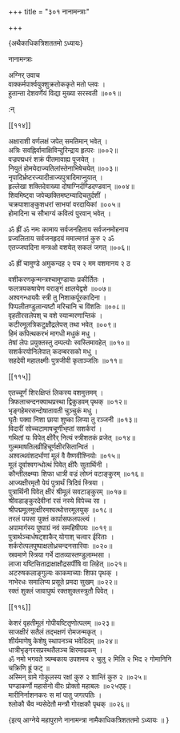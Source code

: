 +++
title = "३०१ नानामन्त्राः"

+++

\{अथैकाधिकत्रिशततमो ऽध्यायः\}

नानामन्त्राः  
    
अग्निर् उवाच  
वाक्कर्मपार्श्वयुक्शुक्रतोककृते मतो प्लवः ।  
हुतान्ता देशवर्णेयं विद्या मुख्या सरस्वती ॥००१॥  
    
:न्  
    
[^१]: धार्य चेति ख॥  
    
[^२]: विद्युत्पातविधाविति घ॥ , ज॥ , ञ॥ , ट॥ च  

[[११४]]
    
अक्षाराशी वर्णलक्षं जपेत् समतिमान् भवेत् ।  
अत्रिः सवह्निर्वामाक्षिविन्दुरिन्द्राय हृत्परः ॥००२॥  
वज्रपद्मधरं शक्रं पीतमावाह्य पूजयेत् ।  
नियुतं होमयेदाज्यतिलांस्तेनाभिषेचयेत् ॥००३॥  
नृपादिर्भ्रष्टरज्यादीन्राज्यपुत्रादिमाप्नुयात्   ।  
हृल्लेखा शक्तिदेवाख्या दोषाग्निर्दण्डिदण्डवान्   ॥००४॥  
शिवमिष्ट्वा जपेच्छक्तिमष्टम्यादिचतुर्दशीं   ।  
चक्रपाशाङ्कुशधरां साभयां वरदायिकां   ॥००५॥  
होमादिना च सौभाग्यं कवित्वं पुरवान् भवेत् ।  
    
ॐ ह्रीं ॐ नमः कामाय सर्वजनहिताय सर्वजनमोहनाय  
प्रज्वलिताय सर्वजनहृदयं ममात्मगतं कुरु २ ॐ  
एतज्जपादिना मन्त्रओ वशयेत् सकलं जगत् ॥००६॥  
    
ॐ ह्रीं चामुण्डे अमुकन्दह २ पच २ मम वशमानय २ ठ  
[^२]:  
वशीकरणकृन्मन्त्रश्चामुण्डायाः प्रकीर्तितः   ।  
फलत्रयकषायेण वराङ्गं क्षालयेद्वशे ॥००७॥  
अश्वगन्धायवैः स्त्री तु निशाकर्पूरकादिना ।  
पिप्पलीतण्डुलान्यष्टौ मरिचानि च विंशतिः   ॥००८॥  
वृहतीरसलेपश् च वशे स्यान्मरणान्तिकं ।  
कटीरमूलत्रिकटुक्षौद्रलेपस् तथा भवेत् ॥००९॥  
हिमं कपित्थकरभं मागधी मधुकं मधु ।  
तेषां लेपः प्रयुक्तस्तु दम्पत्योः स्वस्तिमावहेत्   ॥०१०॥  
सशर्करयोनिलेपात् कदम्बरसको मधु ।  
सहदेवी महालक्ष्मीः पुत्रजीवी कृताञ्जलिः   ॥०११॥  

[[११५]]
    
एतच्चूर्णं शिरःक्षिप्तं लिकस्य वशमुत्तमम्   ।  
त्रिफलाचन्दनक्वाथप्रस्था द्विकुडवम् पृथक् ॥०१२॥  
भृङ्गहेमरसन्दोषातावती चुञ्चुकं मधु ।  
घृतैः पक्वा निशा छाया शुष्का लिप्या तु रञ्जनी   ॥०१३॥  
विदारीं सोच्चटामाषचूर्णीभ्ह्तां सशर्करां   ।  
गथितां यः विपेत् क्षीरैर् नित्यं स्त्रीशतकं व्रजेत्   ॥०१४॥  
गुल्ममाषतिलव्रीहिचूर्णक्षीरसितान्वितं ।  
अश्वत्थवंशदर्भाणां मूलं वै वैष्णवीश्नियोः   ॥०१५॥  
मूलं दूर्वाश्वगन्धोत्थं पिवेत् क्षीरैः सुतार्थिनी   ।  
कौन्तीलक्ष्म्याः शिफा धात्री वज्रं लोघ्नं वटाङ्कुरम्   ॥०१६॥  
आज्यक्षीरमृतौ पेयं पुत्रार्थं त्रिदिवं स्त्रिया   ।  
पुत्रार्थिनी पिवेत् क्षीरं श्रीमूलं सवटाङ्कुरम्   ॥०१७॥  
श्रीवडाङ्कुरदेवीनां रसं नस्ये विपेच्च सा ।  
श्रीपद्ममूलमुत्क्षीरमश्वत्थोत्तरमूलयुक् ॥०१८॥  
तरलं पयसा युक्तं कार्पासफलपल्ल्वं ।  
अपामार्गस्य पुष्पाग्रं नवं समहिषीपयः   ॥०१९॥  
पुत्रार्थञ्चार्धषट्शाकैर् योगाश् चत्वार ईरिताः   ।  
शर्करोत्पलपुष्पाक्षलोध्रचन्दनसारिवाः ॥०२०॥  
स्रवमाणे स्त्रिया गर्भे दातव्यास्तण्डुलाम्भसा ।  
लाजा यष्टिसिताद्राक्षाक्षौद्रसर्पींषि वा लिहेत्   ॥०२१॥  
अटरुषकलाङ्गुल्यः काकमाच्याः शिफा पृथक्   ।  
नाभेरधः समालिप्य प्रसूते प्रमदा सुखम् ॥०२२॥  
रक्तं शुक्लं जावापुष्पं रक्तशुक्लस्त्रुतौ पिवेत्   ।  

[[११६]]
    
केशरं वृहतीमूलं गोपीयष्टितृणोत्पलम्   ॥०२३॥  
साजक्षीरं सतैलं तद्भक्षणं रोमजन्मकृत्   ।  
शीर्यमाणेषु केशेषु स्थापनञ्च भवेदिदम् ॥०२४॥  
धात्रीभृङ्गरसप्रस्थतैलञ्च क्षिरमाढकम्   ।  
ॐ नमो भगवते त्र्यम्बकाय उपशमय २ चुलु २ मिलि २ भिद २ गोमानिनि  
चक्रिणि ह्रूं फट् ॥  
अस्मिन् ग्रामे गोकुलस्य रक्षां कुरु २ शान्तिं कुरु २   ॥०२५॥  
घण्डाकर्णो महासेनो वीरः प्रोक्तो महाबलः   ॥०२५एफ़्।  
मारीनिर्नाशनकरः स मां पातु जगत्पतिः ।  
श्लोकौ चैव न्यसेदेतौ मन्त्रौ गोरक्षकौ पृथक् ॥०२६॥  
    
\{इत्य् आग्नेये महापुराणे नानामन्त्रा नामैकाधिकत्रिशततमो ऽध्यायः ॥  }